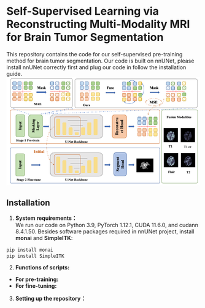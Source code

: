 # Self-Supervised Learning via Reconstructing Multi-Modality MRI for Brain Tumor Segmentation
This repository contains the code for our self-supervised pre-training method for brain tumor segmentation. Our code is built on nnUNet, please install nnUNet correctly first and plug our code in follow the installation guide.
![image](./overview.png)
## Installation
1. **System requirements：**  
We run our code on Python 3.9, PyTorch 1.12.1, CUDA 11.6.0, and cudann 8.4.1.50. Besides software packages required in nnUNet project, install **monai** and **SimpleITK**:
```
pip install monai
pip install SimpleITK
```
2. **Functions of scripts:**   
+ **For pre-training:**   
+ **For fine-tuning:**
3. **Setting up the repository：**
